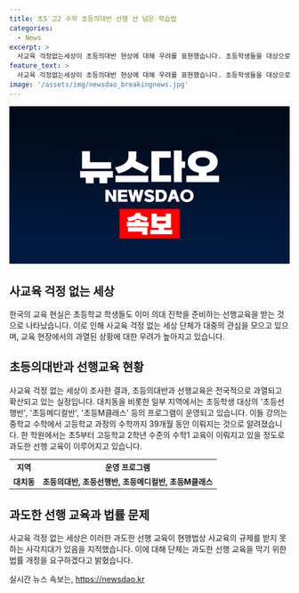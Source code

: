 ```yaml
---
title: 초5 고2 수학 초등의대반 선행 선 넘은 학습법
categories:
  - News
excerpt: >
  사교육 걱정없는세상이 초등의대반 현상에 대해 우려를 표현했습니다. 초등학생들을 대상으로 의과대학 진학을 위한 선행교육이 전국적으로 확산되고 있으며, 일부 지역에서는 초등선행반, 초등메디컬반, 초등M클래스 등의 과정이 운영되고 있습니다. 사걱세는 학원에서 고등학교 수준의 수학 교육을 제공하는 것을 비판하며, 선행교육을 규제하기 위한 법률 개정을 요구하고 있습니다. 이러한 경향에 대한 사회적 관심이 높아지고 있습니다. 
feature_text: >
  사교육 걱정없는세상이 초등의대반 현상에 대해 우려를 표현했습니다. 초등학생들을 대상으로 의과대학 진학을 위한 선행교육이 전국적으로 확산되고 있으며, 일부 지역에서는 초등선행반, 초등메디컬반, 초등M클래스 등의 과정이 운영되고 있습니다. 사걱세는 학원에서 고등학교 수준의 수학 교육을 제공하는 것을 비판하며, 선행교육을 규제하기 위한 법률 개정을 요구하고 있습니다. 이러한 경향에 대한 사회적 관심이 높아지고 있습니다. 
image: '/assets/img/newsdao_breakingnews.jpg'
---
```


<p><img src="/assets/img/newsdao_breakingnews.jpg" alt="koreaapp 속보" /></p>

<h2 data-ke-size="size26">사교육 걱정 없는 세상</h2>

<p data-ke-size="size16">한국의 교육 현실은 초등학교 학생들도 이미 의대 진학을 준비하는 선행교육을 받는 것으로 나타났습니다. 이로 인해 사교육 걱정 없는 세상 단체가 대중의 관심을 모으고 있으며, 교육 현장에서의 과열된 상황에 대한 우려가 높아지고 있습니다.</p>

<h2 data-ke-size="size24">초등의대반과 선행교육 현황</h2>

<p data-ke-size="size16">사교육 걱정 없는 세상이 조사한 결과, 초등의대반과 선행교육은 전국적으로 과열되고 확산되고 있는 실정입니다. 대치동을 비롯한 일부 지역에서는 초등학생 대상의 '초등선행반', '초등메디컬반', '초등M클래스' 등의 프로그램이 운영되고 있습니다. 이들 강의는 중학교 수학에서 고등학교 과정의 수학까지 39개월 동안 이뤄지는 것으로 알려졌습니다. 한 학원에서는 초5부터 고등학교 2학년 수준의 수학1 교육이 이뤄지고 있을 정도로 과도한 선행 교육이 이루어지고 있습니다.</p>

<table>
    <tr>
        <th>지역</th>
        <th>운영 프로그램</th>
    </tr>
    <tr>
        <td style="text-align: center; height: 17px;"><b>대치동</b></td>
        <td style="text-align: center; height: 17px;"><b>초등의대반, 초등선행반, 초등메디컬반, 초등M클래스</b></td>
    </tr>
</table>

<h2 data-ke-size="size24">과도한 선행 교육과 법률 문제</h2>

<p data-ke-size="size16">사교육 걱정 없는 세상은 이러한 과도한 선행 교육이 현행법상 사교육의 규제를 받지 못하는 사각지대가 있음을 지적했습니다. 이에 대해 단체는 과도한 선행 교육을 막기 위한 법률 개정을 요구하겠다고 밝혔습니다.</p>
실시간 뉴스 속보는, <a href="https://newsdao.kr" rel="dofollow">https://newsdao.kr</a>


